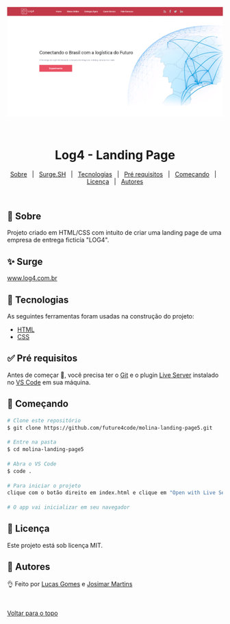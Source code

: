 <div align="center"> 
  <img src="https://raw.githubusercontent.com/future4code/molina-landing-page5/dev/img/page.png" alt="Log4 - Landing Paging" />

  &#xa0;

  <!-- <a href="https://molinalandingpage5.netlify.com">Demo</a> -->
</div>

<h1 align="center" id="top">Log4 - Landing Page</h1>

<!--<p align="center">
  <img alt="Principal linguagem do projeto" src="https://img.shields.io/github/languages/top/lucasgomesoficial/molina-landing-page5?color=56BEB8">

  <img alt="Quantidade de linguagens utilizadas" src="https://img.shields.io/github/languages/count/lucasgomesoficial/molina-landing-page5?color=56BEB8">

  <img alt="Tamanho do repositório" src="https://img.shields.io/github/repo-size/lucasgomesoficial/molina-landing-page5?color=56BEB8">

  <img alt="Licença" src="https://img.shields.io/github/license/lucasgomesoficial/molina-landing-page5?color=56BEB8">

  <img alt="Github issues" src="https://img.shields.io/github/issues/lucasgomesoficial/molina-landing-page5?color=56BEB8" /> 

  <img alt="Github forks" src="https://img.shields.io/github/forks/lucasgomesoficial/molina-landing-page5?color=56BEB8" />

  <img alt="Github stars" src="https://img.shields.io/github/stars/lucasgomesoficial/molina-landing-page5?color=56BEB8" />
</p> -->

<!-- Status -->

<!-- <h4 align="center"> 
	🚧  Molina Landing Page5 🚀 Em construção...  🚧
</h4> 

<hr> -->

<p align="center">
  <a href="#dart-sobre">Sobre</a> &#xa0; | &#xa0; 
  <a href="#sparkles-surge">Surge.SH</a> &#xa0; | &#xa0;
  <a href="#rocket-tecnologias">Tecnologias</a> &#xa0; | &#xa0;
  <a href="#white_check_mark-pré-requesitos">Pré requisitos</a> &#xa0; | &#xa0;
  <a href="#checkered_flag-começando">Começando</a> &#xa0; | &#xa0;
  <a href="#memo-licença">Licença</a> &#xa0; | &#xa0;
  <a href="#speech_balloon-autores">Autores</a>
</p>

<br>

## :dart: Sobre ##

Projeto criado em HTML/CSS com intuito de criar uma landing page de uma empresa de entrega ficticía "LOG4".

## :sparkles: Surge ##

<a href="http://possessive-dad.surge.sh/" target="_blank">www.log4.com.br</a>

## :rocket: Tecnologias ##

As seguintes ferramentas foram usadas na construção do projeto:

- [HTML](https://www.w3schools.com/html/)
- [CSS](https://www.w3schools.com/css/)

## :white_check_mark: Pré requisitos ##

Antes de começar :checkered_flag:, você precisa ter o [Git](https://git-scm.com) e o plugin [Live Server](https://marketplace.visualstudio.com/items?itemName=ritwickdey.LiveServer) instalado no [VS Code](https://code.visualstudio.com/) em sua máquina.

## :checkered_flag: Começando ##

```bash
# Clone este repositório
$ git clone https://github.com/future4code/molina-landing-page5.git

# Entre na pasta
$ cd molina-landing-page5

# Abra o VS Code
$ code .

# Para iniciar o projeto
clique com o botão direito em index.html e clique em "Open with Live Server"

# O app vai inicializar em seu navegador
```

## :memo: Licença ##

Este projeto está sob licença MIT.

## :speech_balloon: Autores ##

:ok_hand: Feito por <a href="https://github.com/lucasgomesoficial" target="_blank">Lucas Gomes</a> e <a href="https://github.com/Josimar-Mart" target="_blank">Josimar Martins</a>

&#xa0;

<a href="#top">Voltar para o topo</a>

